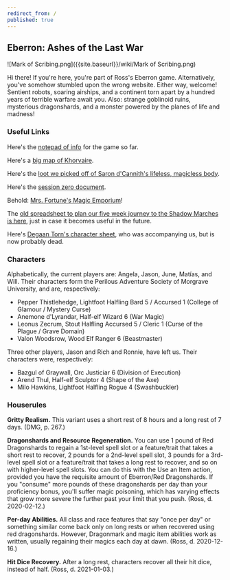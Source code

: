 ```yaml
---
redirect_from: /
published: true
---
```

## Eberron: Ashes of the Last War

![Mark of Scribing.png]({{site.baseurl}}/wiki/Mark of Scribing.png)

Hi there! If you're here, you're part of Ross's Eberron game. Alternatively, you've somehow stumbled upon the wrong website. Either way, welcome! Sentient robots, soaring airships, and a continent torn apart by a hundred years of terrible warfare await you. Also: strange goblinoid ruins, mysterious dragonshards, and a monster powered by the planes of life and madness!

### Useful Links

Here's the [notepad of info](https://tinyurl.com/y3wsxjxm) for the game so far.

Here's a [big map of Khorvaire](https://kittgenstein.github.io/possum/wiki/Khorvaire%20Map%20with%20Tower%20Locations.png).

Here's the [loot we picked off of Saron d'Cannith's lifeless, magicless body](https://tinyurl.com/y2dog2cj).

Here's the [session zero document](https://tinyurl.com/sunday-ashes).

Behold: [Mrs. Fortune's Magic Emporium](https://tinyurl.com/yazvq8l6)!

The [old spreadsheet to plan our five week journey to the Shadow Marches is here](https://tinyurl.com/lanterntower), just in case it becomes useful in the future.

Here's [Degaan Torn's character sheet](https://drive.google.com/file/d/1r06QlHHSuBoXNak64GXcZtpkFyH3kIKz/view), who was accompanying us, but is now probably dead.

### Characters

Alphabetically, the current players are: Angela, Jason, June, Matías, and Will. Their characters form the Perilous Adventure Society of Morgrave University, and are, respectively:

* Pepper Thistlehedge, Lightfoot Halfling Bard 5 / Accursed 1 (College of Glamour / Mystery Curse)
* Anemone d'Lyrandar, Half-elf Wizard 6 (War Magic)
* Leonus Zecrum, Stout Halfling Accursed 5 / Cleric 1 (Curse of the Plague / Grave Domain)
* Valon Woodsrow, Wood Elf Ranger 6 (Beastmaster)

Three other players, Jason and Rich and Ronnie, have left us. Their characters were, respectively:

* Bazgul of Graywall, Orc Justiciar 6 (Division of Execution)
* Arend Thul, Half-elf Sculptor 4 (Shape of the Axe)
* Milo Hawkins, Lightfoot Halfling Rogue 4 (Swashbuckler)

### Houserules

**Gritty Realism.** This variant uses a short rest of 8 hours and a long rest of 7 days. (DMG, p. 267.)

**Dragonshards and Resource Regeneration.** You can use 1 pound of Red Dragonshards to regain a 1st-level spell slot or a feature/trait that takes a short rest to recover, 2 pounds for a 2nd-level spell slot, 3 pounds for a 3rd-level spell slot or a feature/trait that takes a long rest to recover, and so on with higher-level spell slots. You can do this with the Use an Item action, provided you have the requisite amount of Eberron/Red Dragonshards. If you "consume" more pounds of these dragonshards per day than your proficiency bonus, you'll suffer magic poisoning, which has varying effects that grow more severe the further past your limit that you push. (Ross, d. 2020-02-12.)

**Per-day Abilities.** All class and race features that say "once per day" or something similar come back only on long rests or when recovered using red dragonshards. However, Dragonmark and magic item abilities work as written, usually regaining their magics each day at dawn. (Ross, d. 2020-12-16.)

**Hit Dice Recovery.** After a long rest, characters recover all their hit dice, instead of half. (Ross, d. 2021-01-03.)
